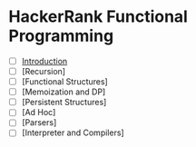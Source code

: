 # HackerRank Functional Programming

- [ ] [Introduction](https://www.hackerrank.com/domains/fp/intro)
- [ ] [Recursion]
- [ ] [Functional Structures]
- [ ] [Memoization and DP]
- [ ] [Persistent Structures]
- [ ] [Ad Hoc]
- [ ] [Parsers]
- [ ] [Interpreter and Compilers]

